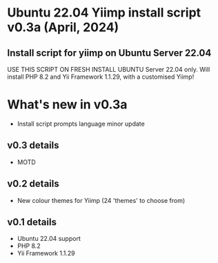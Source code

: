 # Ubuntu 22.04 Yiimp install script v0.3a (April, 2024)

## Install script for yiimp on Ubuntu Server 22.04
USE THIS SCRIPT ON FRESH INSTALL UBUNTU Server 22.04 only.
Will install PHP 8.2 and Yii Framework 1.1.29, with a customised Yiimp!

# What's new in v0.3a
- Install script prompts language minor update
  
## v0.3 details
- MOTD

## v0.2 details
- New colour themes for Yiimp (24 'themes' to choose from)

## v0.1 details
- Ubuntu 22.04 support
- PHP 8.2
- Yii Framework 1.1.29

